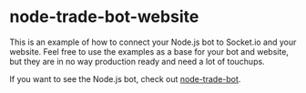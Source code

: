 # node-trade-bot-website
This is an example of how to connect your Node.js bot to Socket.io and your website. Feel free to use the examples as a base for your bot and website, but they are in no way production ready and need a lot of touchups. 

If you want to see the Node.js bot, check out [node-trade-bot](https://github.com/andrewda/node-trade-bot).
